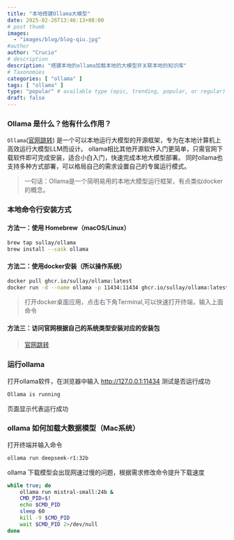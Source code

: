 ```yaml
---
title: "本地搭建Ollama大模型"
date: 2025-02-26T13:46:13+08:00
# post thumb
images:
  - "images/blog/blog-qiu.jpg"
#author
author: "Crucio"
# description
description: "搭建本地的ollama加载本地的大模型并关联本地的知识库"
# Taxonomies
categories: [ "ollama" ]
tags: [ "ollama" ]
type: "popular" # available type (epic, trending, popular, or regular)
draft: false
---
```


### Ollama 是什么？他有什么作用？
`Ollama`([官网跳转](https://ollama.com/)) 是一个可以本地运行大模型的开源框架，专为在本地计算机上高效运行大模型LLM而设计。
ollama相比其他开源软件入门更简单，只需官网下载软件即可完成安装，适合小白入门，快速完成本地大模型部署。
同时ollama也支持多种方式部署，可以格局自己的需求设置自己的专属运行模式。
>一句话：Ollama是一个简明易用的本地大模型运行框架，有点类似docker的概念。

### 本地命令行安装方式
#### 方法一：使用 Homebrew（macOS/Linux）
```bash
brew tap sullay/ollama
brew install --cask ollama
```
#### 方法二：使用docker安装（所以操作系统）
```bash
docker pull ghcr.io/sullay/ollama:latest
docker run -d --name ollama -p 11434:11434 ghcr.io/sullay/ollama:latest
```
> 打开docker桌面应用，点击右下角Terminal,可以快速打开终端，输入上面命令
#### 方法三：访问官网根据自己的系统类型安装对应的安装包
> [官网跳转](https://ollama.com/)

### 运行ollama
打开ollama软件，在浏览器中输入 http://127.0.0.1:11434 测试是否运行成功
```html
Ollama is running
```
页面显示代表运行成功

### ollama 如何加载大数据模型（Mac系统）
打开终端并输入命令
```bash
ollama run deepseek-r1:32b
```
ollama 下载模型会出现网速过慢的问题，根据需求修改命令提升下载速度
```bash
while true; do
    ollama run mistral-small:24b &
    CMD_PID=$!
    echo $CMD_PID
    sleep 60
    kill -9 $CMD_PID
    wait $CMD_PID 2>/dev/null
done
```



